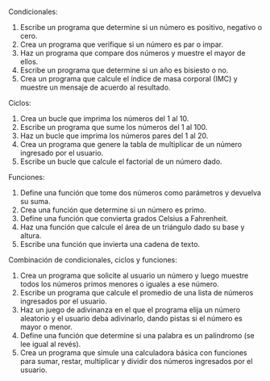Condicionales:

1. Escribe un programa que determine si un número es positivo, negativo o cero.
2. Crea un programa que verifique si un número es par o impar.
3. Haz un programa que compare dos números y muestre el mayor de ellos.
4. Escribe un programa que determine si un año es bisiesto o no.
5. Crea un programa que calcule el índice de masa corporal (IMC) y muestre un mensaje de acuerdo al resultado.

Ciclos:

1. Crea un bucle que imprima los números del 1 al 10.
2. Escribe un programa que sume los números del 1 al 100.
3. Haz un bucle que imprima los números pares del 1 al 20.
4. Crea un programa que genere la tabla de multiplicar de un número ingresado por el usuario.
5. Escribe un bucle que calcule el factorial de un número dado.

Funciones:

1. Define una función que tome dos números como parámetros y devuelva su suma.
2. Crea una función que determine si un número es primo.
3. Define una función que convierta grados Celsius a Fahrenheit.
4. Haz una función que calcule el área de un triángulo dado su base y altura.
5. Escribe una función que invierta una cadena de texto.

Combinación de condicionales, ciclos y funciones:

1. Crea un programa que solicite al usuario un número y luego muestre todos los números primos menores o iguales a ese número.
2. Escribe un programa que calcule el promedio de una lista de números ingresados por el usuario.
3. Haz un juego de adivinanza en el que el programa elija un número aleatorio y el usuario deba adivinarlo, dando pistas si el número es mayor o menor.
4. Define una función que determine si una palabra es un palíndromo (se lee igual al revés).
5. Crea un programa que simule una calculadora básica con funciones para sumar, restar, multiplicar y dividir dos números ingresados por el usuario.